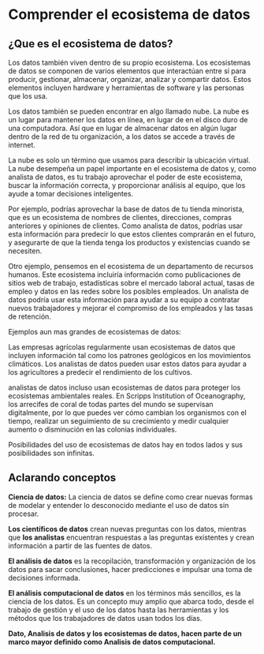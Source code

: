 # Comprender el ecosistema de datos

## ¿Que es el ecosistema de datos?

Los datos también viven dentro de su propio ecosistema. Los ecosistemas de datos se componen de varios
elementos que interactúan entre sí para producir, gestionar, almacenar, organizar, analizar y compartir
datos. Estos elementos incluyen hardware y herramientas de software y las personas que los usa.

Los datos también se pueden encontrar en algo llamado nube. La nube es un lugar para mantener los datos
en línea, en lugar de en el disco duro de una computadora. Así que en lugar de almacenar datos en algún lugar
dentro de la red de tu organización, a los datos se accede a través de internet.

La nube es solo un término que usamos para describir la ubicación virtual. La nube desempeña un papel
importante en el ecosistema de datos y, como analista de datos, es tu trabajo aprovechar el poder de este
ecosistema, buscar la información correcta, y proporcionar análisis al equipo, que los ayude a tomar decisiones
inteligentes.

Por ejemplo, podrías aprovechar la base de datos de tu tienda minorista, que es un ecosistema de nombres de
clientes, direcciones, compras anteriores y opiniones de clientes. Como analista de datos, podrías usar esta
información para predecir lo que estos clientes comprarán en el futuro, y asegurarte de que la tienda tenga los
productos y existencias cuando se necesiten.

Otro ejemplo, pensemos en el ecosistema de un departamento de recursos humanos. Este ecosistema incluiría
información como publicaciones de sitios web de trabajo, estadísticas sobre el mercado laboral actual, tasas de
empleo y datos en las redes sobre los posibles empleados. Un analista de datos podría usar esta información para
ayudar a su equipo a contratar nuevos trabajadores y mejorar el compromiso de los empleados y las tasas de retención.

Ejemplos aun mas grandes de ecosistemas de datos:

Las empresas agrícolas regularmente usan ecosistemas de datos que incluyen información tal como los patrones geológicos
en los movimientos climáticos. Los analistas de datos pueden usar estos datos para ayudar a los agricultores a predecir
el rendimiento de los cultivos.

analistas de datos incluso usan ecosistemas de datos para proteger los ecosistemas ambientales reales. En Scripps
Institution of Oceanography, los arrecifes de coral de todas partes del mundo se supervisan digitalmente, por lo que
puedes ver cómo cambian los organismos con el tiempo, realizar un seguimiento de su crecimiento y medir cualquier aumento
o disminución en las colonias individuales.

Posibilidades del uso de ecosistemas de datos hay en todos lados y sus posibilidades son infinitas.

## Aclarando conceptos

**Ciencia de datos:** La ciencia de datos se define como crear nuevas formas de modelar y entender lo desconocido mediante
el uso de datos sin procesar.

**Los científicos de datos** crean nuevas preguntas con los datos, mientras que **los analistas** encuentran respuestas a
las preguntas existentes y crean información a partir de las fuentes de datos.

**El análisis de datos** es la recopilación, transformación y organización de los datos para sacar conclusiones, hacer
predicciones e impulsar una toma de decisiones informada.

**El análisis computacional de datos** en los términos más sencillos, es la ciencia de los datos. Es un concepto muy amplio
que abarca todo, desde el trabajo de gestión y el uso de los datos hasta las herramientas y los métodos que los trabajadores de
datos usan todos los días.

**Dato, Analisis de datos y los ecosistemas de datos, hacen parte de un marco mayor definido como Analisis de datos computacional.**
